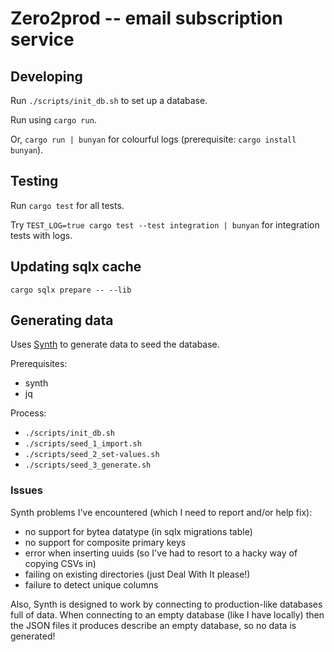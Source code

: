 # Zero2prod -- email subscription service

## Developing

Run `./scripts/init_db.sh` to set up a database.

Run using `cargo run`.

Or, `cargo run | bunyan` for colourful logs (prerequisite: `cargo install bunyan`).

## Testing

Run `cargo test` for all tests.

Try `TEST_LOG=true cargo test --test integration | bunyan` for integration tests with logs.

## Updating sqlx cache

`cargo sqlx prepare -- --lib`

## Generating data

Uses [Synth](https://www.getsynth.com/) to generate data to seed the database.

Prerequisites:

- synth
- jq

Process:

- `./scripts/init_db.sh`
- `./scripts/seed_1_import.sh`
- `./scripts/seed_2_set-values.sh`
- `./scripts/seed_3_generate.sh`

### Issues

Synth problems I've encountered (which I need to report and/or help fix):

- no support for bytea datatype (in sqlx migrations table)
- no support for composite primary keys
- error when inserting uuids (so I've had to resort to a hacky way of copying CSVs in)
- failing on existing directories (just Deal With It please!)
- failure to detect unique columns

Also, Synth is designed to work by connecting to production-like databases full of data. When connecting to an empty database (like I have locally) then the JSON files it produces describe an empty database, so no data is generated!
